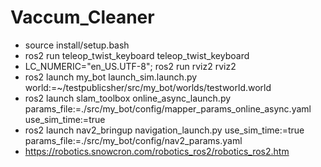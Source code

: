 # Vaccum_Cleaner
+ source install/setup.bash
+ ros2 run teleop_twist_keyboard teleop_twist_keyboard 
+ LC_NUMERIC="en_US.UTF-8"; ros2 run rviz2 rviz2
+ ros2 launch my_bot launch_sim.launch.py world:=~/testpublicsher/src/my_bot/worlds/testworld.world
+ ros2 launch slam_toolbox online_async_launch.py params_file:=./src/my_bot/config/mapper_params_online_async.yaml use_sim_time:=true
+ ros2 launch nav2_bringup navigation_launch.py use_sim_time:=true params_file:=./src/my_bot/config/nav2_params.yaml 
+ https://robotics.snowcron.com/robotics_ros2/robotics_ros2.htm
